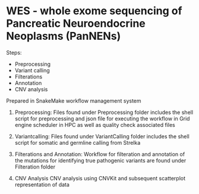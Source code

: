 # WES - whole exome sequencing of Pancreatic Neuroendocrine Neoplasms (PanNENs)
Steps:
* Preprocessing
* Variant calling
* Filterations
* Annotation
* CNV analysis

Prepared in SnakeMake workflow management system

1. Preprocessing:
Files found under Preprocessing folder includes the shell script for preprocessing and json file for executing the workflow in Grid engine scheduler in HPC as well as quality check associated files

2. Variantcalling:
Files found under VariantCalling folder includes the shell script for somatic and germline calling from Strelka 

3. Filterations and Annotation:
Workflow for filteration and annotation of the mutations for identifying true pathogenic variants are found under Filteration folder

4. CNV Analysis
CNV analysis using CNVKit and subsequent scatterplot representation of data

 
